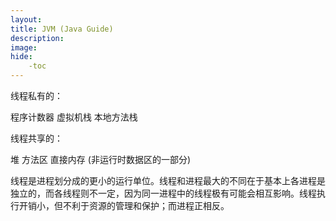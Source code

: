 ```yaml
---
layout: 
title: JVM (Java Guide)
description: 
image: 
hide:
    -toc
---
```

线程私有的：

程序计数器
虚拟机栈
本地方法栈

线程共享的：

堆
方法区
直接内存 (非运行时数据区的一部分)

线程是进程划分成的更小的运行单位。线程和进程最大的不同在于基本上各进程是独立的，而各线程则不一定，因为同一进程中的线程极有可能会相互影响。线程执行开销小，但不利于资源的管理和保护；而进程正相反。